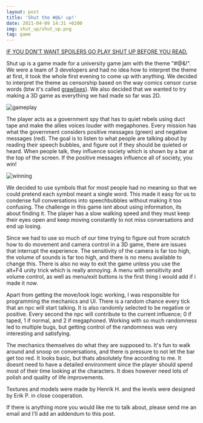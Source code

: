 ```yaml
---
layout: post
title: 'Shut the #@&! up!'
date: 2021-04-09 14:31 +0200
img: shut_up/shut_up.png
tag: game
---
```

[IF YOU DON'T WANT SPOILERS GO PLAY SHUT UP BEFORE YOU READ.](https://kimcodekill.itch.io/shut-up)

Shut up is a game made for a university game jam with the theme "#@&!". We were a team of 3 developers and had no idea how to interpret the theme at first, it took the whole first evening to come up with anything. We decided to interpret the theme as censorship based on the way comics censor curse words (btw it's called [grawlixes](https://en.wiktionary.org/wiki/grawlix)). We also decided that we wanted to try making a 3D game as everything we had made so far was 2D.

![gameplay](../assets/img/shut_up/gameplay.gif)

The player acts as a government spy that has to quiet rebels using duct tape and make the allies voices louder with megaphones. Every mission has what the government considers positive messages (green) and negative messages (red). The goal is to listen to what people are talking about by reading their speech bubbles, and figure out if they should be quieted or heard. When people talk, they influence society which is shown by a bar at the top of the screen. If the positive messages influence all of society, you win! 

![winning](../assets/img/shut_up/winning.gif)

We decided to use symbols that for most people had no meaning so that we could pretend each symbol meant a single word. This made it easy for us to condense full conversations into speechbubbles without making it too confusing. The challenge in this game isnt about using information, its about finding it. The player has a slow walking speed and they must keep their eyes open and keep moving constantly to not miss conversations and end up losing.

Since we had to use so much of our time trying to figure out from scratch how to do movement and camera control in a 3D game, there are issues that interrupt the experience. The sensitivity of the camera is far too high, the volume of sounds is far too high, and there is no menu available to change this. There is also no way to exit the game unless you use the alt+F4 unity trick which is really annoying. A menu with sensitivity and volume control, as well as menu/exit buttons is the first thing i would add if i made it now. 

Apart from getting the move/look logic working, I was responsible for programming the mechanics and UI. There is a random chance every tick that an npc will start talking. It is also randomly selected to be negative or positive. Every second the npc will contribute to the current influence; 0 if taped, 1 if normal, and 2 if megaphoned. Working with so much randomness led to multiple bugs, but getting control of the randomness was very interesting and satisfying.

The mechanics themselves do what they are supposed to. It's fun to walk around and snoop on conversations, and there is pressure to not let the bar get too red. It looks basic, but thats absolutely fine according to me. It doesnt need to have a detailed environment since the player should spend most of their time looking at the characters. It does however need lots of polish and quality of life improvements.

Textures and models were made by Henrik H. and the levels were designed by Erik P. in close cooperation. 

If there is anything more you would like me to talk about, please send me an email and I'll add an addendum to this post.